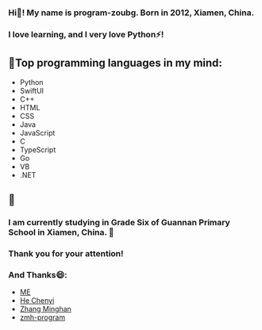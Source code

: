 ### Hi👋! My name is program-zoubg. Born in 2012, Xiamen, China.
### I love learning, and I very love Python⚡!
## 🤔Top programming languages in my mind:
- Python
- SwiftUI
- C++
- HTML
- CSS
- Java
- JavaScript
- C
- TypeScript
- Go
- VB
- .NET

## 💬
### I am currently studying in Grade Six of Guannan Primary School in Xiamen, China. 🌱
### Thank you for your attention!
### And Thanks😄:
- [ME]("https://program-zoubg.github.io")
- [He Chenyi]("https://github.com/PaJinSenhcy")
- [Zhang Minghan]("https://github.com/zmh-program")
- [zmh-program]("https://zmh-program.site")

<!--
**program-zoubg/program-zoubg** is a ✨ _special_ ✨ repository because its `README.md` (this file) appears on your GitHub profile.

Here are some ideas to get you started:

- 🔭 I’m currently working on ...
- 🌱 I’m currently learning ...
- 👯 I’m looking to collaborate on ...
- 🤔 I’m looking for help with ...
- 💬 Ask me about ...
- 📫 How to reach me: ...
- 😄 Pronouns: ...
- ⚡ Fun fact: ...
-->
